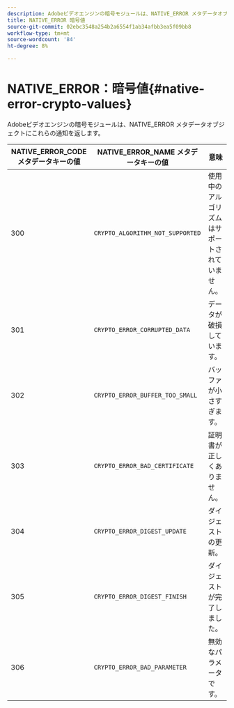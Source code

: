```yaml
---
description: Adobeビデオエンジンの暗号モジュールは、NATIVE_ERROR メタデータオブジェクトにこれらの通知を返します。
title: NATIVE_ERROR 暗号値
source-git-commit: 02ebc3548a254b2a6554f1ab34afbb3ea5f09bb8
workflow-type: tm+mt
source-wordcount: '84'
ht-degree: 8%

---
```


# NATIVE_ERROR：暗号値{#native-error-crypto-values}

Adobeビデオエンジンの暗号モジュールは、NATIVE_ERROR メタデータオブジェクトにこれらの通知を返します。

| NATIVE_ERROR_CODE メタデータキーの値 | NATIVE_ERROR_NAME メタデータキーの値 | 意味 |
|---|---|---|
| 300 | `CRYPTO_ALGORITHM_NOT_SUPPORTED` | 使用中のアルゴリズムはサポートされていません。 |
| 301 | `CRYPTO_ERROR_CORRUPTED_DATA` | データが破損しています。 |
| 302 | `CRYPTO_ERROR_BUFFER_TOO_SMALL` | バッファが小さすぎます。 |
| 303 | `CRYPTO_ERROR_BAD_CERTIFICATE` | 証明書が正しくありません。 |
| 304 | `CRYPTO_ERROR_DIGEST_UPDATE` | ダイジェストの更新。 |
| 305 | `CRYPTO_ERROR_DIGEST_FINISH` | ダイジェストが完了しました。 |
| 306 | `CRYPTO_ERROR_BAD_PARAMETER` | 無効なパラメータです。 |
